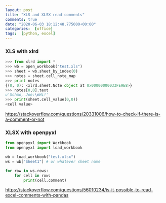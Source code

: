 ```yaml
---
layout: post
title: "XLS and XLSX read comments"
comments: true
date: "2020-06-03 18:12:48.775000+00:00"
categories:  [office]
tags:  [python, excel]
---
```





### XLS with xlrd
```python
>>> from xlrd import *
>>> wb = open_workbook("test.xls")
>>> sheet = wb.sheet_by_index(0)
>>> notes = sheet.cell_note_map
>>> print notes
{(0, 0): <xlrd.sheet.Note object at 0x00000000033FE9E8>}
>>> notes[0,0].text
u'Schmo, Joe:\nHi!'
>>> print(sheet.cell_value(0,0))
<cell value>
```

https://stackoverflow.com/questions/20331006/how-to-check-if-there-is-a-comment-or-not


### XLSX with openpyxl
```python
from openpyxl import Workbook
from openpyxl import load_workbook

wb = load_workbook("test.xlsx")
ws = wb["Sheet1"] # or whatever sheet name

for row in ws.rows:
    for cell in row:
        print(cell.comment)
```


https://stackoverflow.com/questions/56010234/is-it-possible-to-read-excel-comments-with-pandas